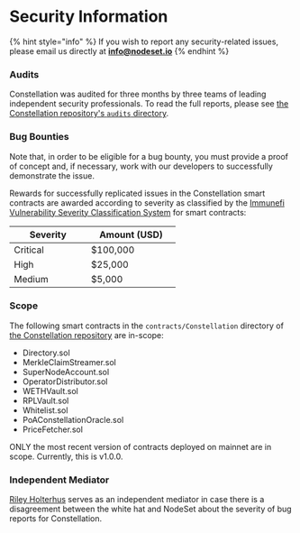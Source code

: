 # Security Information

{% hint style="info" %}
If you wish to report any security-related issues, please email us directly at **info@nodeset.io**
{% endhint %}

### Audits

Constellation was audited for three months by three teams of leading independent security professionals. To read the full reports, please see [the Constellation repository's `audits` directory](https://github.com/nodeset-org/constellation/tree/main/audits).

### Bug Bounties

Note that, in order to be eligible for a bug bounty, you must provide a proof of concept and, if necessary, work with our developers to successfully demonstrate the issue.

Rewards for successfully replicated issues in the Constellation smart contracts are awarded according to severity as classified by the [Immunefi Vulnerability Severity Classification System](https://immunefi.com/immunefi-vulnerability-severity-classification-system-v2-3/) for smart contracts:

<table><thead><tr><th width="121">Severity</th><th width="142">Amount (USD)</th></tr></thead><tbody><tr><td>Critical</td><td>$100,000</td></tr><tr><td>High</td><td>$25,000</td></tr><tr><td>Medium</td><td>$5,000</td></tr></tbody></table>

### Scope

The following smart contracts in the `contracts/Constellation` directory of [the Constellation repository](https://github.com/nodeset-org/constellation/) are in-scope:

* Directory.sol
* MerkleClaimStreamer.sol
* SuperNodeAccount.sol
* OperatorDistributor.sol
* WETHVault.sol
* RPLVault.sol
* Whitelist.sol
* PoAConstellationOracle.sol
* PriceFetcher.sol

ONLY the most recent version of contracts deployed on mainnet are in scope. Currently, this is v1.0.0.

### Independent Mediator

[Riley Holterhus](https://www.rileyholterhus.com/) serves as an independent mediator in case there is a disagreement between the white hat and NodeSet about the severity of bug reports for Constellation.
